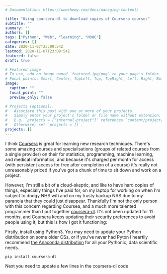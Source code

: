 ```yaml
---
# Documentation: https://wowchemy.com/docs/managing-content/

title: "Using coursera-dl to download copies of Coursera courses"
subtitle: ""
summary: ""
authors: []
tags: ["Python", "Web", "learning", "MOOC"]
categories: []
date: 2020-11-07T23:09:54Z
lastmod: 2020-11-07T23:09:54Z
featured: false
draft: true

# Featured image
# To use, add an image named `featured.jpg/png` to your page's folder.
# Focal points: Smart, Center, TopLeft, Top, TopRight, Left, Right, BottomLeft, Bottom, BottomRight.
image:
  caption: ""
  focal_point: ""
  preview_only: false

# Projects (optional).
#   Associate this post with one or more of your projects.
#   Simply enter your project's folder or file name without extension.
#   E.g. `projects = ["internal-project"]` references `content/project/deep-learning/index.md`.
#   Otherwise, set `projects = []`.
projects: []
---
```

I think [Coursera](https://www.coursera.org/) is great for learning new research techniques. There's some amazing courses and specialisations (groups of related courses from a single provider) on their for statistics, programming, machine learning, and medical informatics, and because it's charged per month for access (with persistent access for free after completion of a course) it's really not unreasonably priced if you've got a chunk of time to sit down and work on a project.

However, I'm still a bit of a cloud-skeptic, and like to have hard copies of things, especially things I've paid for, on my laptop for working on when I'm subject to dodgy NHS wifi and on my trusty backup NAS due to my paranoia that they could just disappear. Thankfully I'm not the only person with this concern regarding Coursea, and a much more talented programmer than I put together [coursera-dl](https://github.com/coursera-dl/coursera-dl). It's not been updated for 11 months, and Coursera keeps updating their security preferences to avoid people using it, but this is how I got it functioning:

Firstly, install using Python3. You may need to update your Python distribution on some older OSs, or if you've never had Pyton I heartily recommend [the Anaconda distribution](https://www.anaconda.com/products/individual) for all your Pythonic, data scientific needs.

```
pip install coursera-dl
```

Next you need to update a few lines in the coursera-dl code
